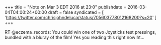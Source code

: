 +++
title = "Note on Mar 3 EDT 2016 at 23:0"
publishdate = 2016-03-04T04:00:24+00:00
draft = false
syndicated = [ 'https://twitter.com/chrisjohndeluca/status/705603778012168200?s=20' ]
+++

RT @eczema_records: You could win one of two Joysticks test pressings, bundled with a bluray of the film! Yes you reading this right now ht…

